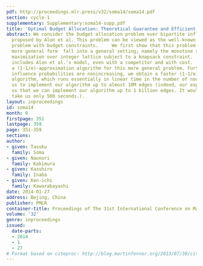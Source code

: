 ```yaml
---
pdf: http://proceedings.mlr.press/v32/soma14/soma14.pdf
section: cycle-1
supplementary: Supplementary:soma14-supp.pdf
title: 'Optimal Budget Allocation: Theoretical Guarantee and Efficient Algorithm'
abstract: We consider the budget allocation problem over bipartite influence model
  proposed by Alon et al. This problem can be viewed as the well-known influence maximization
  problem with budget constraints.     We first show that this problem and its much
  more general form  fall into a general setting; namely the monotone submodular function
  maximization over integer lattice subject to a knapsack constraint.  Our framework
  includes Alon et al.’s model, even with a competitor and with cost.  We then give
  a (1-1/e)-approximation algorithm for this more general problem. Furthermore, when
  influence probabilities are nonincreasing, we obtain a faster (1-1/e)-approximation
  algorithm, which runs essentially in linear time in the number of nodes. This allows
  us to implement our algorithm up to almost 10M edges (indeed, our experiments tell
  us that we can implement our algorithm up to 1 billion edges. It would approximately
  take us only 500 seconds.).
layout: inproceedings
id: soma14
month: 0
firstpage: 351
lastpage: 359
page: 351-359
sections: 
author:
- given: Tasuku
  family: Soma
- given: Naonori
  family: Kakimura
- given: Kazuhiro
  family: Inaba
- given: Ken-ichi
  family: Kawarabayashi
date: 2014-01-27
address: Bejing, China
publisher: PMLR
container-title: Proceedings of The 31st International Conference on Machine Learning
volume: '32'
genre: inproceedings
issued:
  date-parts:
  - 2014
  - 1
  - 27
# Format based on citeproc: http://blog.martinfenner.org/2013/07/30/citeproc-yaml-for-bibliographies/
---
```

